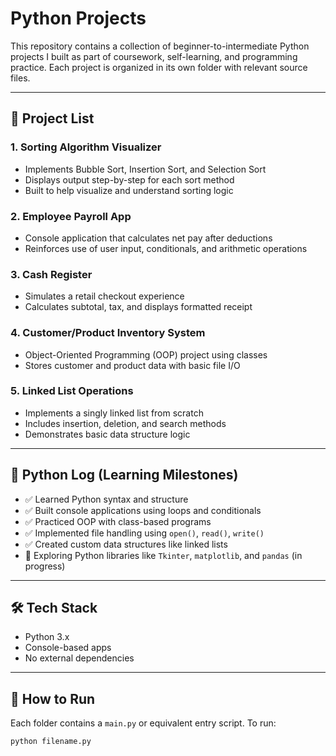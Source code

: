 # Python Projects

This repository contains a collection of beginner-to-intermediate Python projects I built as part of coursework, self-learning, and programming practice. Each project is organized in its own folder with relevant source files.

---

## 📂 Project List

### 1. **Sorting Algorithm Visualizer**
- Implements Bubble Sort, Insertion Sort, and Selection Sort
- Displays output step-by-step for each sort method
- Built to help visualize and understand sorting logic

### 2. **Employee Payroll App**
- Console application that calculates net pay after deductions
- Reinforces use of user input, conditionals, and arithmetic operations

### 3. **Cash Register**
- Simulates a retail checkout experience
- Calculates subtotal, tax, and displays formatted receipt

### 4. **Customer/Product Inventory System**
- Object-Oriented Programming (OOP) project using classes
- Stores customer and product data with basic file I/O

### 5. **Linked List Operations**
- Implements a singly linked list from scratch
- Includes insertion, deletion, and search methods
- Demonstrates basic data structure logic

---

## 🧠 Python Log (Learning Milestones)

- ✅ Learned Python syntax and structure  
- ✅ Built console applications using loops and conditionals  
- ✅ Practiced OOP with class-based programs  
- ✅ Implemented file handling using `open()`, `read()`, `write()`  
- ✅ Created custom data structures like linked lists  
- 🔄 Exploring Python libraries like `Tkinter`, `matplotlib`, and `pandas` (in progress)

---

## 🛠️ Tech Stack

- Python 3.x
- Console-based apps
- No external dependencies

---

## 📌 How to Run

Each folder contains a `main.py` or equivalent entry script. To run:

```bash
python filename.py
